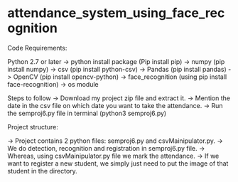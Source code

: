 # attendance_system_using_face_recognition



Code Requirements:

Python 2.7 or later
-> python install package (Pip install pip)
-> numpy (pip install numpy)
-> csv (pip install python-csv)
-> Pandas (pip install pandas)
-> OpenCV (pip install opencv-python)
-> face_recognition (using pip install face-recognition)
-> os module


Steps to follow
-> Download my project zip file and extract it.
-> Mention the date in the csv file on which date you want to take the attendance. 
-> Run the semproj6.py file in terminal (python3 semproj6.py)

Project structure:

-> Project contains 2 python files: semproj6.py and csvMainipulator.py.
-> We do detection, recognition and registration in semproj6.py file.
-> Whereas, using csvMainipulator.py file we mark the attendance.
-> If we want to register a new student, we simply just need to put the image of that student in the directory.

